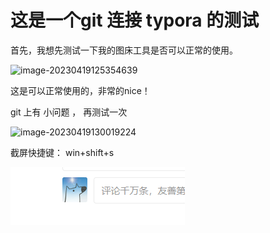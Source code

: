 # 这是一个git 连接 typora 的测试



首先，我想先测试一下我的图床工具是否可以正常的使用。

![image-20230419125354639](G:\project\doc\mydoc\asserts\test01\image-20230419125354639.png)

这是可以正常使用的，非常的nice！

git 上有 小问题 ， 再测试一次

![image-20230419130019224](G:\project\doc\mydoc\asserts\test01\image-20230419130019224.png)

截屏快捷键： win+shift+s

![image-20230419133046753](../asserts/test01/image-20230419133046753.png)


